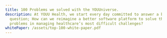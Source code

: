 ```yaml
---
title: 100 Problems we solved with the YOUUniverse.
description: At YOUU Health, we start every day committed to answer a bold
  question; How can we reimagine a better software platform to solve the big
  problems in managing healthcare’s most difficult challenges?
whitePaper: /assets/top-100-white-paper.pdf
---
```

